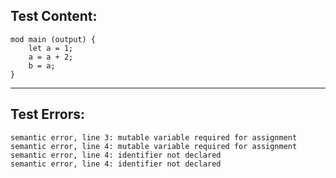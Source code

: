 
Test Content: 
-------------------------
```
mod main (output) {
    let a = 1;
    a = a + 2;
    b = a;
}
```
------------------------

Test Errors:
-------------------------
```
semantic error, line 3: mutable variable required for assignment
semantic error, line 4: mutable variable required for assignment
semantic error, line 4: identifier not declared
semantic error, line 4: identifier not declared
```
